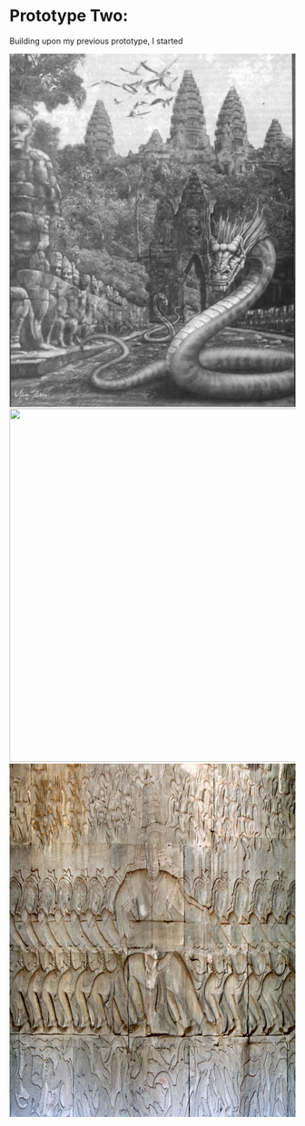 # Prototype Two: 


Building upon my previous prototype, I started 



<img src="images/naga1.png" width="800" height="623">
<img src="images/nagamodel.model" width="800" height="623">
<img src="images/bas_relief.jpeg" width="800" height="623">
